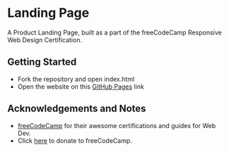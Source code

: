 Landing Page
=============
A Product Landing Page, built as a part of the freeCodeCamp Responsive Web Design Certification.

Getting Started
----------------
+ Fork the repository and open index.html 
+ Open the website on this [GitHub Pages](https://thewhitewolf17.github.io/Landing-Page) link

Acknowledgements and Notes
---------------------------
+ [freeCodeCamp](https://www.freecodecamp.org/) for their awesome certifications and guides for Web Dev.
+ Click [here](https://donate.freecodecamp.org/) to donate to freeCodeCamp.